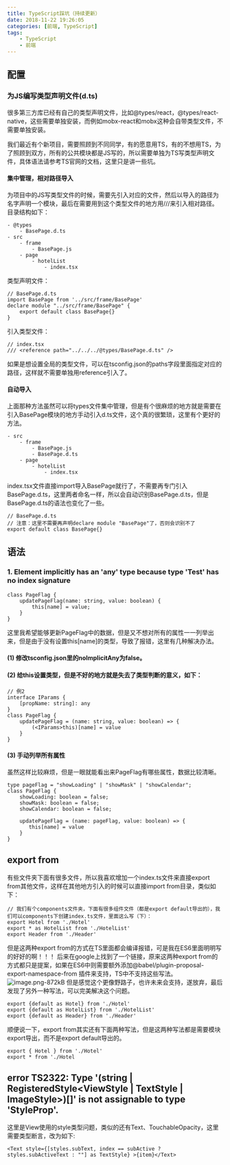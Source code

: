 ```yaml
---
title: TypeScript踩坑（持续更新）
date: 2018-11-22 19:26:05
categories: [前端, TypeScript]
tags:
    - TypeScript
    - 前端
---
```


## 配置
### 为JS编写类型声明文件(d.ts)
很多第三方库已经有自己的类型声明文件，比如@types/react，@types/react-native，这些需要单独安装，而例如mobx-react和mobx这种会自带类型文件，不需要单独安装。

我们最近有个新项目，需要照顾到不同同学，有的愿意用TS，有的不想用TS，为了照顾到双方，所有的公共模块都是JS写的，所以需要单独为TS写类型声明文件，具体语法请参考TS官网的文档，这里只是讲一些坑。
#### 集中管理，相对路径导入
为项目中的JS写类型文件的时候，需要先引入对应的文件，然后以导入的路径为名字声明一个模块，最后在需要用到这个类型文件的地方用///来引入相对路径。
目录结构如下：
```
- @types
    - BasePage.d.ts
- src
    - frame
        - BasePage.js
    - page
        - hotelList
            - index.tsx
```
类型声明文件：
```
// BasePage.d.ts
import BasePage from '../src/frame/BasePage'
declare module "../src/frame/BasePage" {
    export default class BasePage{}
}
```
引入类型文件：
```
// index.tsx
/// <reference path="../../../@types/BasePage.d.ts" />
```
如果是想设置全局的类型文件，可以在tsconfig.json的paths字段里面指定对应的路径，这样就不需要单独用reference引入了。
<!-- more -->
#### 自动导入
上面那种方法虽然可以将types文件集中管理，但是有个很麻烦的地方就是需要在引入BasePage模块的地方手动引入d.ts文件，这个真的很繁琐，这里有个更好的方法。
```
- src
    - frame
        - BasePage.js
        - BasePage.d.ts
    - page
        - hotelList
            - index.tsx
```
index.tsx文件直接import导入BasePage就行了，不需要再专门引入BasePage.d.ts，这里两者命名一样，所以会自动识别BasePage.d.ts，但是BasePage.d.ts的语法也变化了一些。
```
// BasePage.d.ts
// 注意：这里不需要再声明declare module "BasePage"了，否则会识别不了
export default class BasePage{}
```
## 语法
### 1. Element implicitly has an 'any' type because type 'Test' has no index signature
```
class PageFlag {
    updatePageFlag(name: string, value: boolean) {
        this[name] = value;
    }
}
```
这里我希望能够更新PageFlag中的数据，但是又不想对所有的属性一一列举出来，但是由于没有设置this[name]的类型，导致了报错，这里有几种解决办法。

#### (1) 修改tsconfig.json里的noImplicitAny为false。

#### (2) 给this设置类型，但是不好的地方就是失去了类型判断的意义，如下：

```
// 例2
interface IParams {
    [propName: string]: any
}
class PageFlag {
    updatePageFlag = (name: string, value: boolean) => {
        (<IParams>this)[name] = value
    }
}
```

#### (3) 手动列举所有属性
虽然这样比较麻烦，但是一眼就能看出来PageFlag有哪些属性，数据比较清晰。
```
type pageFlag = "showLoading" | "showMask" | "showCalendar";
class PageFlag {
    showLoading: boolean = false;
    showMask: boolean = false;
    showCalendar: boolean = false;
    
    updatePageFlag = (name: pageFlag, value: boolean) => {
       this[name] = value
    }
}
```
## export from
有些文件夹下面有很多文件，所以我喜欢增加一个index.ts文件来直接export from其他文件，这样在其他地方引入的时候可以直接import from目录，类似如下：
```
// 我们有个components文件夹，下面有很多组件文件（都是export default导出的），我们可以components下创建index.ts文件，里面这么写（下）：
export Hotel from './Hotel'
export * as HotelList from './HotelList'
export Header from './Header'
```
但是这两种export from的方式在TS里面都会编译报错，可是我在ES6里面明明写的好好的啊！！！
后来在google上找到了一个链接，原来这两种export from的方式都只是提案，如果在ES6中则需要额外添加@babel/plugin-proposal-export-namespace-from 插件来支持，TS中不支持这些写法。
![image.png-872kB][1]
但是感觉这个更像野路子，也许未来会支持，遂放弃，最后发现了另外一种写法，可以完美解决这个问题。
```
export {default as Hotel} from './Hotel'
export {default as HotelList} from './HotelList'
export {default as Header} from './Header'
```
顺便说一下，export from其实还有下面两种写法，但是这两种写法都是需要模块export导出，而不是export default导出的。
```
export { Hotel } from './Hotel'
export * from './Hotel
```
##  error TS2322: Type '(string | RegisteredStyle<ViewStyle | TextStyle | ImageStyle>)[]' is not assignable to type 'StyleProp<ViewStyle>'.
这里是View使用的style类型问题，类似的还有Text、TouchableOpacity，这里需要类型断言，改为如下:
```
<Text style={[styles.subText, index == subActive ? styles.subActiveText : ""] as TextStyle} >{item}</Text>
```

  [1]: https://image-static.segmentfault.com/387/530/3875307783-5bf6970920056_articlex